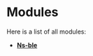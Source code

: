 
# Modules


Here is a list of all modules:


* [**Ns-ble**](group__ns-ble.md) 
    
















































